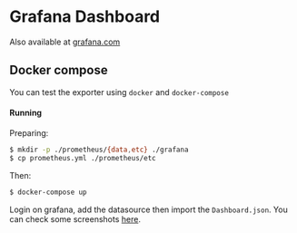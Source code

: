 # Grafana Dashboard

Also available at [grafana.com](https://grafana.com/dashboards/6282)


## Docker compose 

You can test the exporter using `docker` and `docker-compose`


#### Running 

Preparing:
```sh
$ mkdir -p ./prometheus/{data,etc} ./grafana
$ cp prometheus.yml ./prometheus/etc
```

Then:

```sh
$ docker-compose up 
```

Login on grafana, add the datasource then import the `Dashboard.json`.
You can check some screenshots [here](https://grafana.com/dashboards/6282).
